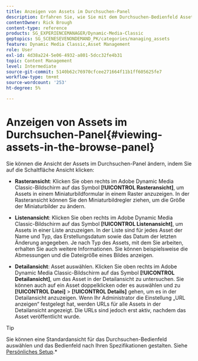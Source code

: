 ```yaml
---
title: Anzeigen von Assets im Durchsuchen-Panel
description: Erfahren Sie, wie Sie mit dem Durchsuchen-Bedienfeld Assets in Adobe Dynamic Media Classic anzeigen können.
contentOwner: Rick Brough
content-type: reference
products: SG_EXPERIENCEMANAGER/Dynamic-Media-Classic
geptopics: SG_SCENESEVENONDEMAND_PK/categories/managing_assets
feature: Dynamic Media Classic,Asset Management
role: User
exl-id: 4d38a224-5e06-4932-a801-5dcc32fe4b31
topic: Content Management
level: Intermediate
source-git-commit: 5140b62c76970cfcee271664f11b1ff605625fe7
workflow-type: tm+mt
source-wordcount: '253'
ht-degree: 5%

---
```


# Anzeigen von Assets im Durchsuchen-Panel{#viewing-assets-in-the-browse-panel}

Sie können die Ansicht der Assets im Durchsuchen-Panel ändern, indem Sie auf die Schaltfläche Ansicht klicken:

* **Rasteransicht**: Klicken Sie oben rechts im Adobe Dynamic Media Classic-Bildschirm auf das Symbol **[!UICONTROL Rasteransicht]**, um Assets in einem Miniaturbildformular in einem Raster anzuzeigen. In der Rasteransicht können Sie den Miniaturbildregler ziehen, um die Größe der Miniaturbilder zu ändern.

* **Listenansicht**: Klicken Sie oben rechts im Adobe Dynamic Media Classic-Bildschirm auf das Symbol **[!UICONTROL Listenansicht]**, um Assets in einer Liste anzuzeigen. In der Liste sind für jedes Asset der Name und Typ, das Erstellungsdatum sowie das Datum der letzten Änderung angegeben. Je nach Typ des Assets, mit dem Sie arbeiten, erhalten Sie auch weitere Informationen. Sie können beispielsweise die Abmessungen und die Dateigröße eines Bildes anzeigen.

* **Detailansicht**: Asset auswählen. Klicken Sie oben rechts im Adobe Dynamic Media Classic-Bildschirm auf das Symbol **[!UICONTROL Detailansicht]**, um das Asset in der Detailansicht zu untersuchen. Sie können auch auf ein Asset doppelklicken oder es auswählen und zu **[!UICONTROL Datei]** > **[!UICONTROL Details]** gehen, um es in der Detailansicht anzuzeigen. Wenn Ihr Administrator die Einstellung „URL anzeigen“ festgelegt hat, werden URLs für alle Assets in der Detailansicht angezeigt. Die URLs sind jedoch erst aktiv, nachdem das Asset veröffentlicht wurde.

>[!TIP]
>
>Sie können eine Standardansicht für das Durchsuchen-Bedienfeld auswählen und das Bedienfeld nach Ihren Spezifikationen gestalten. Siehe [Persönliches Setup](personal-setup.md#personal_setup).*
